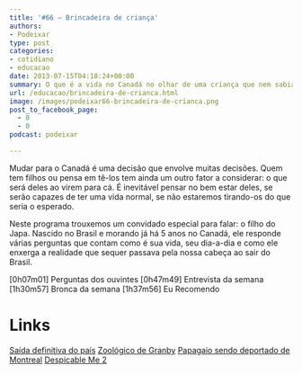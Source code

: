 ```yaml
---
title: '#66 – Brincadeira de criança'
authors:
- Podeixar
type: post
categories:
- cotidiano
- educacao
date: 2013-07-15T04:18:24+00:00
summary: O que é a vida no Canadá no olhar de uma criança que nem sabia o que era o país quando seus pais resolveram imigrar para lá? Ninguém melhor pra responder essa pergunta do que (de fato) uma criança! Nosso entrevistado-miriam responde dezenas de perguntas que contam o que é a sua vida e como ele enxerga este lugar onde ele mora agora.
url: /educacao/brincadeira-de-crianca.html
image: /images/podeixar66-brincadeira-de-crianca.png
post_to_facebook_page:
  - 0
  - 0
podcast: podeixar

---
```

Mudar para o Canadá é uma decisão que envolve muitas decisões. Quem tem filhos ou pensa em tê-los tem ainda um outro fator a considerar: o que será deles ao virem para cá. É inevitável pensar no bem estar deles, se serão capazes de ter uma vida normal, se não estaremos tirando-os do que seria o esperado.

Neste programa trouxemos um convidado especial para falar: o filho do Japa. Nascido no Brasil e morando já há 5 anos no Canadá, ele responde várias perguntas que contam como é sua vida, seu dia-a-dia e como ele enxerga a realidade que sequer passava pela nossa cabeça ao sair do Brasil.

[0h07m01] Perguntas dos ouvintes
[0h47m49] Entrevista da semana
[1h30m57] Bronca da semana
[1h37m56] Eu Recomendo

# Links

<a href="http://idg.receita.fazenda.gov.br/interface/cidadao/irpf/2016/declaracao/declaracao-de-saida-definitiva" target="_blank">Saída definitiva do país</a>
<a href="http://www.zoodegranby.com/" target="_blank">Zoológico de Granby</a>
<a href="https://www.thebeaverton.com/2013/07/parrot-removed-from-montreal-biodome-after-learning-too-much-english/" target="_blank">Papagaio sendo deportado de Montreal</a>
<a href="http://despicableme.com/" target="_blank">Despicable Me 2</a>
